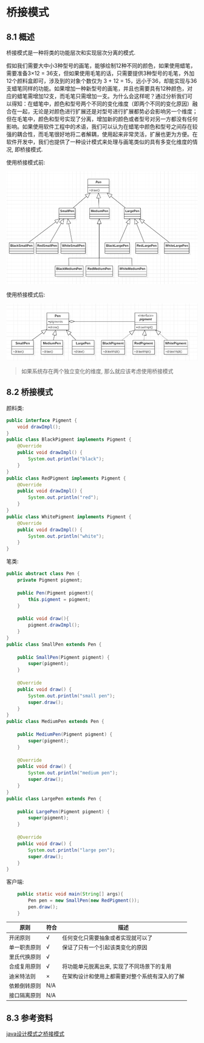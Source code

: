 # 桥接模式

## 8.1 概述

桥接模式是一种将类的功能层次和实现层次分离的模式.

假如我们需要大中小3种型号的画笔，能够绘制12种不同的颜色，如果使用蜡笔，需要准备3×12 = 36支，但如果使用毛笔的话，只需要提供3种型号的毛笔，外加12个颜料盒即可，涉及到的对象个数仅为 3 + 12 = 15，远小于36，却能实现与36支蜡笔同样的功能。如果增加一种新型号的画笔，并且也需要具有12种颜色，对应的蜡笔需增加12支，而毛笔只需增加一支。为什么会这样呢？通过分析我们可以得知：在蜡笔中，颜色和型号两个不同的变化维度（即两个不同的变化原因）融合在一起，无论是对颜色进行扩展还是对型号进行扩展都势必会影响另一个维度；但在毛笔中，颜色和型号实现了分离，增加新的颜色或者型号对另一方都没有任何影响。如果使用软件工程中的术语，我们可以认为在蜡笔中颜色和型号之间存在较强的耦合性，而毛笔很好地将二者解耦，使用起来非常灵活，扩展也更为方便。在软件开发中，我们也提供了一种设计模式来处理与画笔类似的具有多变化维度的情况, 即桥接模式.

使用桥接模式前:

![image](img/BridgePatternBefore.png)

使用桥接模式后:

![image](img/BridgePatternAfter.png)

> 如果系统存在两个独立变化的维度, 那么就应该考虑使用桥接模式

## 8.2 桥接模式

颜料类:

```java
public interface Pigment {
    void drawImpl();
}
public class BlackPigment implements Pigment {
    @Override
    public void drawImpl() {
        System.out.println("black");
    }
}
public class RedPigment implements Pigment {
    @Override
    public void drawImpl() {
        System.out.println("red");
    }
}
public class WhitePigment implements Pigment {
    @Override
    public void drawImpl() {
        System.out.println("white");
    }
}
```

笔类:

```java
public abstract class Pen {
    private Pigment pigment;

    public Pen(Pigment pigment){
        this.pigment = pigment;
    }

    public void draw(){
        pigment.drawImpl();
    }
}
public class SmallPen extends Pen {

    public SmallPen(Pigment pigment) {
        super(pigment);
    }

    @Override
    public void draw() {
        System.out.println("small pen");
        super.draw();
    }
}
public class MediumPen extends Pen {

    public MediumPen(Pigment pigment) {
        super(pigment);
    }

    @Override
    public void draw() {
        System.out.println("medium pen");
        super.draw();
    }
}
public class LargePen extends Pen {

    public LargePen(Pigment pigment) {
        super(pigment);
    }

    @Override
    public void draw() {
        System.out.println("large pen");
        super.draw();
    }
}
```

客户端:

```java
    public static void main(String[] args){
        Pen pen = new SmallPen(new RedPigment());
        pen.draw();
    }
```

原则|符合|描述
--|--|--
开闭原则|√|任何变化只需要抽象或者实现就可以了
单一职责原则|√|保证了只有一个引起该类变化的原因
里氏代换原则|√|
合成复用原则|√|将功能单元脱离出来, 实现了不同场景下的复用
迪米特法则|×|在架构设计和使用上都需要对整个系统有深入的了解
依赖倒转原则|N/A|
接口隔离原则|N/A|

## 8.3 参考资料

[java设计模式之桥接模式](https://www.cnblogs.com/lfxiao/p/6815760.html)
